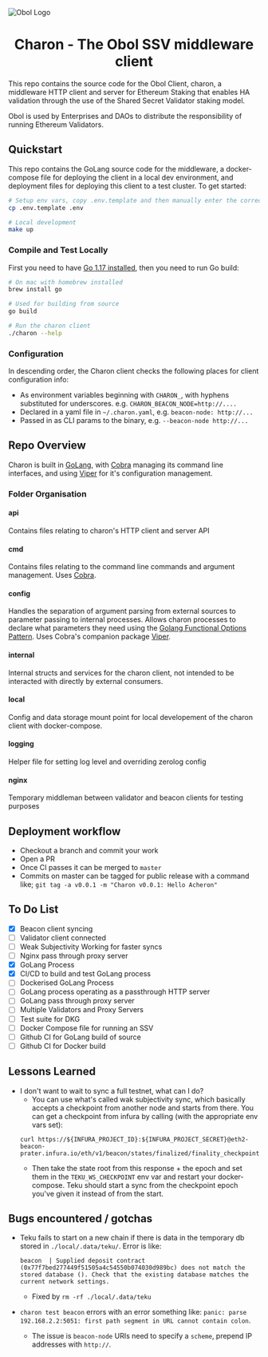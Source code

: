 ![Obol Logo](https://obol.tech/obolnetwork.png)

<h1 align="center">Charon - The Obol SSV middleware client</h1>

This repo contains the source code for the Obol Client, charon, a middleware HTTP client and server for Ethereum Staking that enables HA validation through the use of the Shared Secret Validator staking model.

Obol is used by Enterprises and DAOs to distribute the responsibility of running Ethereum Validators.

## Quickstart

This repo contains the GoLang source code for the middleware, a docker-compose file for deploying the client in a local dev environment, and deployment files for deploying this client to a test cluster. To get started:

```bash
# Setup env vars, copy .env.template and then manually enter the correct secrets for the likes of Eth1 nodes etc.
cp .env.template .env

# Local development
make up
```

### Compile and Test Locally

First you need to have [Go 1.17 installed](https://golang.org/doc/go1.17), then you need to run Go build:
```sh
# On mac with homebrew installed
brew install go

# Used for building from source
go build

# Run the charon client
./charon --help
```

### Configuration

In descending order, the Charon client checks the following places for client configuration info:

- As environment variables beginning with `CHARON_`, with hyphens substituted for underscores. e.g. `CHARON_BEACON_NODE=http://....`
- Declared in a yaml file in `~/.charon.yaml`, e.g. `beacon-node: http://...`
- Passed in as CLI params to the binary, e.g. `--beacon-node http://...`

## Repo Overview

Charon is built in [GoLang](https://golang.org/dl/), with [Cobra](https://cobra.dev/) managing its command line interfaces, and using [Viper](https://github.com/spf13/viper) for it's configuration management.

### Folder Organisation

#### api
Contains files relating to charon's HTTP client and server API

#### cmd
Contains files relating to the command line commands and argument management. Uses [Cobra](https://cobra.dev/).

#### config
Handles the separation of argument parsing from external sources to parameter passing to internal processes. Allows charon processes to declare what parameters they need using the [Golang Functional Options Pattern](https://golang.cafe/blog/golang-functional-options-pattern.html). Uses Cobra's companion package [Viper](https://github.com/spf13/viper).

#### internal
Internal structs and services for the charon client, not intended to be interacted with directly by external consumers.

#### local
Config and data storage mount point for local developement of the charon client with docker-compose. 

#### logging
Helper file for setting log level and overriding zerolog config

#### nginx
Temporary middleman between validator and beacon clients for testing purposes

## Deployment workflow

- Checkout a branch and commit your work
- Open a PR
- Once CI passes it can be merged to `master`
- Commits on master can be tagged for public release with a command like; `git tag -a v0.0.1 -m "Charon v0.0.1: Hello Acheron"`

## To Do List
- [x] Beacon client syncing
- [ ] Validator client connected
- [ ] Weak Subjectivity Working for faster syncs
- [ ] Nginx pass through proxy server
- [x] GoLang Process
- [x] CI/CD to build and test GoLang process
- [ ] Dockerised GoLang Process
- [ ] GoLang process operating as a passthrough HTTP server
- [ ] GoLang pass through proxy server
- [ ] Multiple Validators and Proxy Servers
- [ ] Test suite for DKG
- [ ] Docker Compose file for running an SSV
- [ ] Github CI for GoLang build of source
- [ ] Github CI for Docker build

## Lessons Learned

- I don't want to wait to sync a full testnet, what can I do?
    - You can use what's called wak subjectivity sync, which basically accepts a checkpoint from another node and starts from there. You can get a checkpoint from infura by calling (with the appropriate env vars set):
    ```log
    curl https://${INFURA_PROJECT_ID}:${INFURA_PROJECT_SECRET}@eth2-beacon-prater.infura.io/eth/v1/beacon/states/finalized/finality_checkpoints
    ```
    - Then take the state root from this response + the epoch and set them in the `TEKU_WS_CHECKPOINT` env var and restart your docker-compose. Teku should start a sync from the checkpoint epoch you've given it instead of from the start. 

## Bugs encountered / gotchas

- Teku fails to start on a new chain if there is data in the temporary db stored in `./local/.data/teku/`. Error is like:
    ```log
    beacon  | Supplied deposit contract (0x77f7bed277449f51505a4c54550b074030d989bc) does not match the stored database (). Check that the existing database matches the current network settings.
    ```
    - Fixed by `rm -rf ./local/.data/teku` 

- `charon test beacon` errors with an error something like: `panic: parse 192.168.2.2:5051: first path segment in URL cannot contain colon`.
    - The issue is `beacon-node` URIs need to specify a `scheme`, prepend IP addresses with `http://`. 